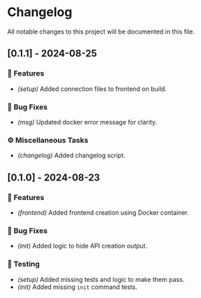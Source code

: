 # Changelog

All notable changes to this project will be documented in this file.

## [0.1.1] - 2024-08-25

### 🚀 Features

- *(setup)* Added connection files to frontend on build.

### 🐛 Bug Fixes

- *(msg)* Updated docker error message for clarity.

### ⚙️ Miscellaneous Tasks

- *(changelog)* Added changelog script.

## [0.1.0] - 2024-08-23

### 🚀 Features

- *(frontend)* Added frontend creation using Docker container.

### 🐛 Bug Fixes

- *(init)* Added logic to hide API creation output.

### 🧪 Testing

- *(setup)* Added missing tests and logic to make them pass.
- *(init)* Added missing `init` command tests.

<!-- generated by git-cliff -->
